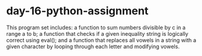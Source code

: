 # day-16-python-assignment
This program set includes: a function to sum numbers divisible by c in a range a to b; a function that checks if a given inequality string is logically correct using eval(); and a function that replaces all vowels in a string with a given character by looping through each letter and modifying vowels.
